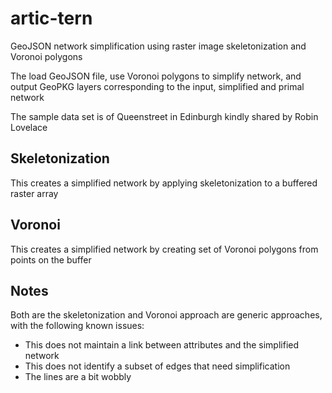 # artic-tern
GeoJSON network simplification using raster image skeletonization and Voronoi polygons

The load GeoJSON file, use Voronoi polygons to simplify network, and output GeoPKG layers corresponding to the input, simplified and primal network

The sample data set is of Queenstreet in Edinburgh kindly shared by Robin Lovelace

## Skeletonization
This creates a simplified network by applying skeletonization to a buffered raster array

## Voronoi
This creates a simplified network by creating set of Voronoi polygons from points on the buffer

## Notes
Both are the skeletonization and Voronoi approach are generic approaches, with the following known issues:

* This does not maintain a link between attributes and the simplified network
* This does not identify a subset of edges that need simplification
* The lines are a bit wobbly